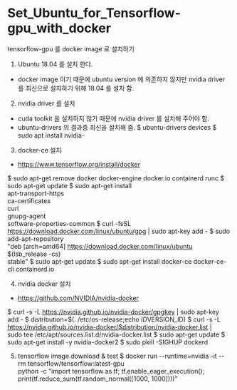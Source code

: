 # Set_Ubuntu_for_Tensorflow-gpu_with_docker

tensorflow-gpu 를 docker image 로 설치하기

1. Ubuntu 18.04 를 설치 한다.
  - docker image 이기 때문에 ubuntu version 에 의존하지 않지만 nvidia driver 를 최신으로 설치하기 위해 18.04 를 설치 함.

2. nvidia driver 를 설치
  - cuda toolkit 을 설치하지 않기 때문에 nvidia driver 를 설치해 주어야 함.
  - ubuntu-drivers 의 결과중 최신을 설치해 줌.
  $ ubuntu-drivers devices
  $ sudo apt install nvidia-<version>

3. docker-ce 설치
  - https://www.tensorflow.org/install/docker
  
  $ sudo apt-get remove docker docker-engine docker.io containerd runc
  $ sudo apt-get update
  $ sudo apt-get install \
                 apt-transport-https \
                 ca-certificates \
                 curl \
                 gnupg-agent \
                 software-properties-common
  $ curl -fsSL https://download.docker.com/linux/ubuntu/gpg | sudo apt-key add -
  $ sudo add-apt-repository \
                 "deb [arch=amd64] https://download.docker.com/linux/ubuntu \
                 $(lsb_release -cs) \
                 stable"
  $ sudo apt-get update
  $ sudo apt-get install docker-ce docker-ce-cli containerd.io

4. nvidia docker 설치
  - https://github.com/NVIDIA/nvidia-docker
  
  $ curl -s -L https://nvidia.github.io/nvidia-docker/gpgkey | sudo apt-key add -
  $ distribution=$(. /etc/os-release;echo $ID$VERSION_ID)
  $ curl -s -L https://nvidia.github.io/nvidia-docker/$distribution/nvidia-docker.list | \
                 sudo tee /etc/apt/sources.list.d/nvidia-docker.list
  $ sudo apt-get update
  $ sudo apt-get install -y nvidia-docker2
  $ sudo pkill -SIGHUP dockerd

5. tensorflow image download & test
  $ docker run --runtime=nvidia -it --rm tensorflow/tensorflow:latest-gpu \
                 python -c "import tensorflow as tf; tf.enable_eager_execution(); print(tf.reduce_sum(tf.random_normal([1000, 1000])))"

